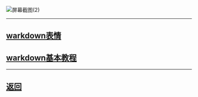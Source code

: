 
![屏幕截图(2)](https://user-images.githubusercontent.com/89624840/131201879-011cbc9b-bba9-4acc-9d3a-2e7141787f9b.png)

---

## [warkdown表情](happy.md)

## [warkdown基本教程](new1.md)

---

## [返回](https://zlc1003.github.io/zero/b/b.html)
